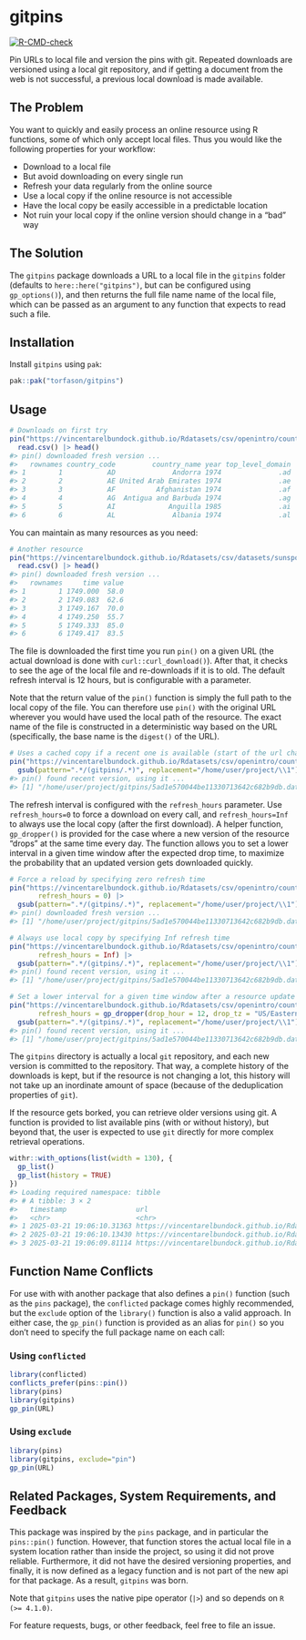 
<!-- README.md is generated from README.Rmd. Please edit that file -->

# gitpins

<!-- badges: start -->

[![R-CMD-check](https://github.com/torfason/gitpins/actions/workflows/R-CMD-check.yaml/badge.svg)](https://github.com/torfason/gitpins/actions/workflows/R-CMD-check.yaml)
<!-- badges: end -->

Pin URLs to local file and version the pins with git. Repeated downloads
are versioned using a local git repository, and if getting a document
from the web is not successful, a previous local download is made
available.

## The Problem

You want to quickly and easily process an online resource using R
functions, some of which only accept local files. Thus you would like
the following properties for your workflow:

- Download to a local file
- But avoid downloading on every single run
- Refresh your data regularly from the online source
- Use a local copy if the online resource is not accessible
- Have the local copy be easily accessible in a predictable location
- Not ruin your local copy if the online version should change in a
  “bad” way

## The Solution

The `gitpins` package downloads a URL to a local file in the `gitpins`
folder (defaults to `here::here("gitpins")`, but can be configured using
`gp_options()`), and then returns the full file name name of the local
file, which can be passed as an argument to any function that expects to
read such a file.

## Installation

Install `gitpins` using `pak`:

``` r
pak::pak("torfason/gitpins")
```

## Usage

``` r
# Downloads on first try
pin("https://vincentarelbundock.github.io/Rdatasets/csv/openintro/country_iso.csv") |> 
  read.csv() |> head()
#> pin() downloaded fresh version ...
#>   rownames country_code         country_name year top_level_domain
#> 1        1           AD              Andorra 1974              .ad
#> 2        2           AE United Arab Emirates 1974              .ae
#> 3        3           AF          Afghanistan 1974              .af
#> 4        4           AG  Antigua and Barbuda 1974              .ag
#> 5        5           AI             Anguilla 1985              .ai
#> 6        6           AL              Albania 1974              .al
```

You can maintain as many resources as you need:

``` r
# Another resource
pin("https://vincentarelbundock.github.io/Rdatasets/csv/datasets/sunspot.month.csv") |> 
  read.csv() |> head()
#> pin() downloaded fresh version ...
#>   rownames     time value
#> 1        1 1749.000  58.0
#> 2        2 1749.083  62.6
#> 3        3 1749.167  70.0
#> 4        4 1749.250  55.7
#> 5        5 1749.333  85.0
#> 6        6 1749.417  83.5
```

The file is downloaded the first time you run `pin()` on a given URL
(the actual download is done with `curl::curl_download()`). After that,
it checks to see the age of the local file and re-downloads if it is to
old. The default refresh interval is 12 hours, but is configurable with
a parameter.

Note that the return value of the `pin()` function is simply the full
path to the local copy of the file. You can therefore use `pin()` with
the original URL wherever you would have used the local path of the
resource. The exact name of the file is constructed in a deterministic
way based on the URL (specifically, the base name is the `digest()` of
the URL).

``` r
# Uses a cached copy if a recent one is available (start of the url changed for privacy)
pin("https://vincentarelbundock.github.io/Rdatasets/csv/openintro/country_iso.csv") |>
  gsub(pattern=".*/(gitpins/.*)", replacement="/home/user/project/\\1")
#> pin() found recent version, using it ...
#> [1] "/home/user/project/gitpins/5ad1e570044be11330713642c682b9db.data"
```

The refresh interval is configured with the `refresh_hours` parameter.
Use `refresh_hours=0` to force a download on every call, and
`refresh_hours=Inf` to always use the local copy (after the first
download). A helper function, `gp_dropper()` is provided for the case
where a new version of the resource “drops” at the same time every day.
The function allows you to set a lower interval in a given time window
after the expected drop time, to maximize the probability that an
updated version gets downloaded quickly.

``` r
# Force a reload by specifying zero refresh time
pin("https://vincentarelbundock.github.io/Rdatasets/csv/openintro/country_iso.csv",
       refresh_hours = 0) |>
  gsub(pattern=".*/(gitpins/.*)", replacement="/home/user/project/\\1")
#> pin() downloaded fresh version ...
#> [1] "/home/user/project/gitpins/5ad1e570044be11330713642c682b9db.data"

# Always use local copy by specifying Inf refresh time
pin("https://vincentarelbundock.github.io/Rdatasets/csv/openintro/country_iso.csv",
       refresh_hours = Inf) |>
  gsub(pattern=".*/(gitpins/.*)", replacement="/home/user/project/\\1")
#> pin() found recent version, using it ...
#> [1] "/home/user/project/gitpins/5ad1e570044be11330713642c682b9db.data"

# Set a lower interval for a given time window after a resource update "drops"
pin("https://vincentarelbundock.github.io/Rdatasets/csv/openintro/country_iso.csv",
       refresh_hours = gp_dropper(drop_hour = 12, drop_tz = "US/Eastern")) |>
  gsub(pattern=".*/(gitpins/.*)", replacement="/home/user/project/\\1")
#> pin() found recent version, using it ...
#> [1] "/home/user/project/gitpins/5ad1e570044be11330713642c682b9db.data"
```

The `gitpins` directory is actually a local `git` repository, and each
new version is committed to the repository. That way, a complete history
of the downloads is kept, but if the resource is not changing a lot,
this history will not take up an inordinate amount of space (because of
the deduplication properties of `git`).

If the resource gets borked, you can retrieve older versions using git.
A function is provided to list available pins (with or without history),
but beyond that, the user is expected to use `git` directly for more
complex retrieval operations.

``` r
withr::with_options(list(width = 130), {
  gp_list()
  gp_list(history = TRUE)
})
#> Loading required namespace: tibble
#> # A tibble: 3 × 2
#>   timestamp                 url                                                 
#>   <chr>                     <chr>                                               
#> 1 2025-03-21 19:06:10.31363 https://vincentarelbundock.github.io/Rdatasets/csv/…
#> 2 2025-03-21 19:06:10.13430 https://vincentarelbundock.github.io/Rdatasets/csv/…
#> 3 2025-03-21 19:06:09.81114 https://vincentarelbundock.github.io/Rdatasets/csv/…
```

## Function Name Conflicts

For use with with another package that also defines a `pin()` function
(such as the `pins` package), the `conflicted` package comes highly
recommended, but the `exclude` option of the `library()` function is
also a valid approach. In either case, the `gp_pin()` function is
provided as an alias for `pin()` so you don’t need to specify the full
package name on each call:

### Using `conflicted`

``` r
library(conflicted)
conflicts_prefer(pins::pin())
library(pins)
library(gitpins)
gp_pin(URL)
```

### Using `exclude`

``` r
library(pins)
library(gitpins, exclude="pin")
gp_pin(URL)
```

## Related Packages, System Requirements, and Feedback

This package was inspired by the `pins` package, and in particular the
`pins::pin()` function. However, that function stores the actual local
file in a system location rather than inside the project, so using it
did not prove reliable. Furthermore, it did not have the desired
versioning properties, and finally, it is now defined as a legacy
function and is not part of the new api for that package. As a result,
`gitpins` was born.

Note that `gitpins` uses the native pipe operator (`|>`) and so depends
on `R (>= 4.1.0)`.

For feature requests, bugs, or other feedback, feel free to file an
issue.
